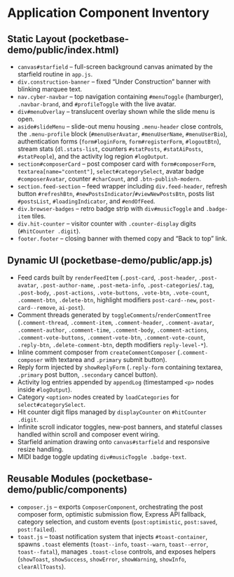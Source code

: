 # Application Component Inventory

## Static Layout (pocketbase-demo/public/index.html)
- `canvas#starfield` – full-screen background canvas animated by the starfield routine in `app.js`.
- `div.construction-banner` – fixed “Under Construction” banner with blinking marquee text.
- `nav.cyber-navbar` – top navigation containing `#menuToggle` (hamburger), `.navbar-brand`, and `#profileToggle` with the live avatar.
- `div#menuOverlay` – translucent overlay shown while the slide menu is open.
- `aside#slideMenu` – slide-out menu housing `.menu-header` close controls, the `.menu-profile` block (`#menuUserAvatar`, `#menuUserName`, `#menuUserBio`), authentication forms (`form#loginForm`, `form#registerForm`, `#logoutBtn`), stream stats (`dl.stats-list`, counters `#statPosts`, `#statAiPosts`, `#statPeople`), and the activity log region `#logOutput`.
- `section#composerCard` – post composer card with `form#composerForm`, `textarea[name="content"]`, `select#categorySelect`, avatar badge `#composerAvatar`, counter `#charCount`, and `.btn-publish-modern`.
- `section.feed-section` – feed wrapper including `div.feed-header`, refresh button `#refreshBtn`, `#newPostsIndicator`/`#viewNewPostsBtn`, posts list `#postsList`, `#loadingIndicator`, and `#endOfFeed`.
- `div.browser-badges` – retro badge strip with `div#musicToggle` and `.badge-item` tiles.
- `div.hit-counter` – visitor counter with `.counter-display` digits (`#hitCounter .digit`).
- `footer.footer` – closing banner with themed copy and “Back to top” link.

## Dynamic UI (pocketbase-demo/public/app.js)
- Feed cards built by `renderFeedItem` (`.post-card`, `.post-header`, `.post-avatar`, `.post-author-name`, `.post-meta-info`, `.post-categories`/`.tag`, `.post-body`, `.post-actions`, `.vote-buttons`, `.vote-btn`, `.vote-count`, `.comment-btn`, `.delete-btn`, highlight modifiers `post-card--new`, `post-card--remove`, `ai-post`).
- Comment threads generated by `toggleComments`/`renderCommentTree` (`.comment-thread`, `.comment-item`, `.comment-header`, `.comment-avatar`, `.comment-author`, `.comment-time`, `.comment-body`, `.comment-actions`, `.comment-vote-buttons`, `.comment-vote-btn`, `.comment-vote-count`, `.reply-btn`, `.delete-comment-btn`, depth modifiers `reply-level-*`).
- Inline comment composer from `createCommentComposer` (`.comment-composer` with textarea and `.primary` submit button).
- Reply form injected by `showReplyForm` (`.reply-form` containing textarea, `.primary` post button, `.secondary` cancel button).
- Activity log entries appended by `appendLog` (timestamped `<p>` nodes inside `#logOutput`).
- Category `<option>` nodes created by `loadCategories` for `select#categorySelect`.
- Hit counter digit flips managed by `displayCounter` on `#hitCounter .digit`.
- Infinite scroll indicator toggles, new-post banners, and stateful classes handled within scroll and composer event wiring.
- Starfield animation drawing onto `canvas#starfield` and responsive resize handling.
- MIDI badge toggle updating `div#musicToggle .badge-text`.

## Reusable Modules (pocketbase-demo/public/components)
- `composer.js` – exports `ComposerComponent`, orchestrating the post composer form, optimistic submission flow, Express API fallback, category selection, and custom events (`post:optimistic`, `post:saved`, `post:failed`).
- `toast.js` – toast notification system that injects `#toast-container`, spawns `.toast` elements (`toast--info`, `toast--warn`, `toast--error`, `toast--fatal`), manages `.toast-close` controls, and exposes helpers (`showToast`, `showSuccess`, `showError`, `showWarning`, `showInfo`, `clearAllToasts`).
